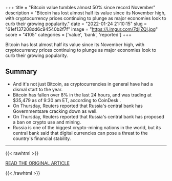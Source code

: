 +++
title = "Bitcoin value tumbles almost 50% since record November"
description = "Bitcoin has lost almost half its value since its November high, with cryptocurrency prices continuing to plunge as major economies look to curb their growing popularity."
date = "2022-01-24 21:10:15"
slug = "61ef137208dd6c94540b2f7f"
image = "https://i.imgur.com/7djlZQI.jpg"
score = "4105"
categories = ['value', 'bank', 'reported']
+++

Bitcoin has lost almost half its value since its November high, with cryptocurrency prices continuing to plunge as major economies look to curb their growing popularity.

## Summary

- And it's not just Bitcoin, as cryptocurrencies in general have had a dismal start to the year.
- Bitcoin has fallen over 8% in the last 24 hours, and was trading at $35,479 as of 9:30 am ET, according to CoinDesk .
- On Thursday, Reuters reported that Russia's central bank has Governmentsare cracking down as well.
- On Thursday, Reuters reported that Russia's central bank has proposed a ban on crypto use and mining.
- Russia is one of the biggest crypto-mining nations in the world, but its central bank said that digital currencies can pose a threat to the country's financial stability.

---

{{< rawhtml >}}
  <p class="article-category">
    <a target="_blank" href="https://edition.cnn.com/2022/01/22/investing/bitcoin-ethereum-cryptocurrency-price-record-high/index.html">READ THE ORIGINAL ARTICLE</a>
  </p>
{{< /rawhtml >}}
